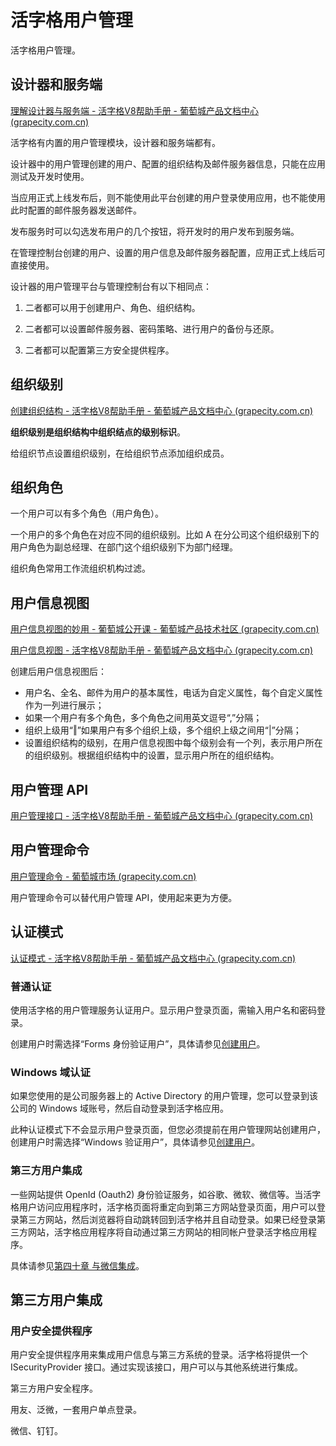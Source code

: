 # 活字格用户管理

活字格用户管理。





## 设计器和服务端

[理解设计器与服务端 - 活字格V8帮助手册 - 葡萄城产品文档中心 (grapecity.com.cn)](https://help.grapecity.com.cn/pages/viewpage.action?pageId=72356579)

活字格有内置的用户管理模块，设计器和服务端都有。

设计器中的用户管理创建的用户、配置的组织结构及邮件服务器信息，只能在应用测试及开发时使用。

当应用正式上线发布后，则不能使用此平台创建的用户登录使用应用，也不能使用此时配置的邮件服务器发送邮件。



发布服务时可以勾选发布用户的几个按钮，将开发时的用户发布到服务端。



在管理控制台创建的用户、设置的用户信息及邮件服务器配置，应用正式上线后可直接使用。



设计器的用户管理平台与管理控制台有以下相同点：

1. 二者都可以用于创建用户、角色、组织结构。

2. 二者都可以设置邮件服务器、密码策略、进行用户的备份与还原。

3. 二者都可以配置第三方安全提供程序。

## 组织级别

[创建组织结构 - 活字格V8帮助手册 - 葡萄城产品文档中心 (grapecity.com.cn)](https://help.grapecity.com.cn/pages/viewpage.action?pageId=72356728#id-创建组织结构-3.组织级别)

**组织级别是组织结构中组织结点的级别标识**。

给组织节点设置组织级别，在给组织节点添加组织成员。

## 组织角色

一个用户可以有多个角色（用户角色）。

一个用户的多个角色在对应不同的组织级别。比如 A 在分公司这个组织级别下的用户角色为副总经理、在部门这个组织级别下为部门经理。

组织角色常用工作流组织机构过滤。

## 用户信息视图

[用户信息视图的妙用 - 葡萄城公开课 - 葡萄城产品技术社区 (grapecity.com.cn)](https://gcdn.grapecity.com.cn/forum.php?mod=viewthread&tid=57696&highlight=%D3%C3%BB%A7%D0%C5%CF%A2%CA%D3%CD%BC)

[用户信息视图 - 活字格V8帮助手册 - 葡萄城产品文档中心 (grapecity.com.cn)](https://help.grapecity.com.cn/pages/viewpage.action?pageId=72356802)



创建后用户信息视图后：

- 用户名、全名、邮件为用户的基本属性，电话为自定义属性，每个自定义属性作为一列进行展示；
- 如果一个用户有多个角色，多个角色之间用英文逗号“,”分隔；
- 组织上级用“‖”如果用户有多个组织上级，多个组织上级之间用“|”分隔；
- 设置组织结构的级别，在用户信息视图中每个级别会有一个列，表示用户所在的组织级别。根据组织结构中的设置，显示用户所在的组织结构。

## 用户管理 API

[用户管理接口 - 活字格V8帮助手册 - 葡萄城产品文档中心 (grapecity.com.cn)](https://help.grapecity.com.cn/pages/viewpage.action?pageId=72356850)

## 用户管理命令

[用户管理命令 - 葡萄城市场 (grapecity.com.cn)](https://marketplace.grapecity.com.cn/ApplicationDetails?productID=SP2104270014&productDetailID=D2209090033&tabName=Tabs_detail)



用户管理命令可以替代用户管理 API，使用起来更为方便。



## 认证模式

[认证模式 - 活字格V8帮助手册 - 葡萄城产品文档中心 (grapecity.com.cn)](https://help.grapecity.com.cn/pages/viewpage.action?pageId=72356858)



### 普通认证

使用活字格的用户管理服务认证用户。显示用户登录页面，需输入用户名和密码登录。

创建用户时需选择“Forms 身份验证用户”，具体请参见[创建用户](https://help.grapecity.com.cn/pages/viewpage.action?pageId=72356598)。

### Windows 域认证

如果您使用的是公司服务器上的 Active Directory 的用户管理，您可以登录到该公司的 Windows 域账号，然后自动登录到活字格应用。

此种认证模式下不会显示用户登录页面，但您必须提前在用户管理网站创建用户，创建用户时需选择“Windows 验证用户”，具体请参见[创建用户](https://help.grapecity.com.cn/pages/viewpage.action?pageId=72356598)。

### 第三方用户集成

一些网站提供 OpenId (Oauth2) 身份验证服务，如谷歌、微软、微信等。当活字格用户访问应用程序时，活字格页面将重定向到第三方网站登录页面，用户可以登录第三方网站，然后浏览器将自动跳转回到活字格并且自动登录。如果已经登录第三方网站，活字格应用程序将自动通过第三方网站的相同帐户登录活字格应用程序。

具体请参见[第四十章 与微信集成](https://help.grapecity.com.cn/pages/viewpage.action?pageId=72363759)。



## 第三方用户集成



### 用户安全提供程序

用户安全提供程序用来集成用户信息与第三方系统的登录。活字格将提供一个 ISecurityProvider 接口。通过实现该接口，用户可以与其他系统进行集成。



 





第三方用户安全程序。

用友、泛微，一套用户单点登录。

微信、钉钉。





